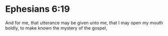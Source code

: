# Ephesians 6:19

And for me, that utterance may be given unto me, that I may open my mouth boldly, to make known the mystery of the gospel,